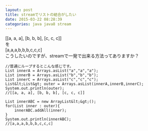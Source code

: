 ```yaml
---
layout: post
title: streamでリストの結合がしたい
date: 2015-03-22 08:28:39
categories: java java8 stream
---
```

<p>[[a, a, a], [b, b, b], [c, c, c]]<br>
を<br>
[a,a,a,b,b,b,c,c,c]<br>
こうしたいのですが、streamで一発で出来る方法ってありますか？</p>

```
//普通にループするとこんな感じです。
List innerA = Arrays.asList("a","a","a");
List innerB = Arrays.asList("b","b","b");
List innerC = Arrays.asList("c","c","c");
List&lt;List&gt; outer = Arrays.asList(innerA,innerB,innerC);
System.out.println(outer);
//[[a, a, a], [b, b, b], [c, c, c]]

List innerABC = new ArrayList&lt;&gt;();
for(List inner : outer){
    innerABC.addAll(inner);
}
System.out.println(innerABC);
//[a,a,a,b,b,b,c,c,c]
```
